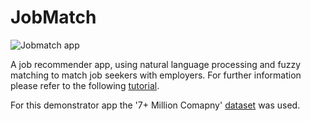 # JobMatch

![Jobmatch app]( https://miro.medium.com/max/2400/1*k-YvXgbFTayyyBN3KqR26Q.png)

A job recommender app, using natural language processing and fuzzy matching to match job seekers with employers. For further information please refer to the following [tutorial](https://towardsdatascience.com/create-a-web-app-in-under-thirty-minutes-with-streamlit-mongodb-and-heroku-1dec6d7057f6).

For this demonstrator app the '7+ Million Comapny' [dataset](https://www.kaggle.com/peopledatalabssf/free-7-million-company-dataset?select=companies_sorted.csv) was used.
